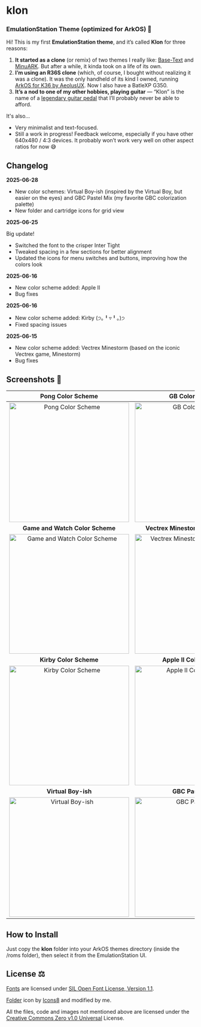 # klon
### EmulationStation Theme (optimized for ArkOS) 🎨

Hi! This is my first **EmulationStation theme**, and it’s called **Klon** for three reasons:

1. **It started as a clone** (or remix) of two themes I really like: [Base-Text](https://github.com/Jetup13/es-theme-base-text) and [MinuARK](https://github.com/Vidnez/es-theme-MinUArk). But after a while, it kinda took on a life of its own.
2. **I’m using an R36S clone** (which, of course, I bought without realizing it was a clone). It was the only handheld of its kind I owned, running [ArkOS for K36 by AeolusUX](https://github.com/AeolusUX/ArkOS-K36). Now I also have a BatleXP G350.
3. **It’s a nod to one of my other hobbies, playing guitar** — “Klon” is the name of a [legendary guitar pedal](https://reverb.com/brand/klon) that I’ll probably never be able to afford.

It's also...
* Very minimalist and text-focused.
* Still a work in progress! Feedback welcome, especially if you have other 640x480 / 4:3 devices. It probably won’t work very well on other aspect ratios for now 😅

## Changelog

**2025-06-28**

* New color schemes: Virtual Boy-ish (inspired by the Virtual Boy, but easier on the eyes) and GBC Pastel Mix (my favorite GBC colorization palette)
* New folder and cartridge icons for grid view

**2025-06-25**

Big update!

* Switched the font to the crisper Inter Tight
* Tweaked spacing in a few sections for better alignment
* Updated the icons for menu switches and buttons, improving how the colors look

**2025-06-16**
* New color scheme added: Apple II
* Bug fixes

**2025-06-16**
* New color scheme added: Kirby (੭｡╹▿╹｡)੭
* Fixed spacing issues

**2025-06-15**
* New color scheme added: Vectrex Minestorm (based on the iconic Vectrex game, Minestorm)
* Bug fixes

## Screenshots 📸
| Pong Color Scheme | GB Color Scheme |
| :---: | :---: |
| <img src="https://github.com/user-attachments/assets/105498ab-9c5e-4e3a-809d-07d9fb28bdfb" width="320" title="Pong Color Scheme"> | <img src="https://github.com/user-attachments/assets/133282c6-fc78-4532-8b69-a8c50d902940" width="320" title="GB Color Scheme"> |
| **Game and Watch Color Scheme** | **Vectrex Minestorm Color Scheme** |
| <img src="https://github.com/user-attachments/assets/12c8d0d4-2b30-4d00-bdae-d4dcbbd50a9b" width="320" title="Game and Watch Color Scheme"> | <img src="https://github.com/user-attachments/assets/ce0af226-422f-4a65-9614-f827d3c060cc" width="320" title="Vectrex Minestorm Color Scheme"> |
| **Kirby Color Scheme** | **Apple II Color Scheme** |
| <img src="https://github.com/user-attachments/assets/9efaa97f-5819-4bcf-8d80-be9456286244" width="320" title="Kirby Color Scheme"> | <img src="https://github.com/user-attachments/assets/63add1fd-a95b-4de4-86f1-6f16a794978e" width="320" title="Apple II Color Scheme"> |
| **Virtual Boy-ish** | **GBC Pastel Mix** |
| <img src="https://github.com/user-attachments/assets/f346e21a-099b-4ff6-aa88-6b5ee763c646" width="320" title="Virtual Boy-ish"> | <img src="https://github.com/user-attachments/assets/2f31f43b-78ef-4161-980a-9bb31ffd84f3" width="320" title="GBC Pastel Mix"> |

## How to Install

Just copy the **klon** folder into your ArkOS themes directory (inside the /roms folder), then select it from the EmulationStation UI.

## License ⚖️

[Fonts](./_art/fonts/) are licensed under [SIL Open Font License, Version 1.1](https://openfontlicense.org/open-font-license-official-text/).

<a target="_blank" href="https://icons8.com/icon/83172/folder">Folder</a> icon by <a target="_blank" href="https://icons8.com">Icons8</a> and modified by me.

All the files, code and images not mentioned above are licensed under the [Creative Commons Zero v1.0 Universal](https://creativecommons.org/publicdomain/zero/1.0/deed.en) License.

